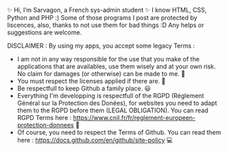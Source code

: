 ✨ Hi, I’m Sarvagon, a French sys-admin student ✨
I know HTML, CSS, Python and PHP :)
Some of those programs I post are protected by liscences, also, thanks to not use them for bad things :D
Any helps or suggestions are welcome. 

DISCLAIMER : 
By using my apps, you accept some legacy Terms : 
- I am not in any way responsible for the use that you make of the applications that are availables, use them wisely and at your own risk. No claim for damages (or otherwise) can be made to me. 👀
- You must respect the licenses applied if there are. 📜
- Be respectfull to keep Github a family place. 😃
- Everything I'm developping is respectfull of the RGPD (Réglement Général sur la Protection des Donées), for websites you need to adapt them to the RGPD before them (LEGAL OBLIGATION). You can read RGPD Terms here : https://www.cnil.fr/fr/reglement-europeen-protection-donnees 🤳
- Of course, you need to respect the Terms of Github. You can read them here : https://docs.github.com/en/github/site-policy 💻
<!---
Sarvagon/Sarvagon is a ✨ special ✨ repository because its `README.md` (this file) appears on your GitHub profile.
You can click the Preview link to take a look at your changes.
--->

